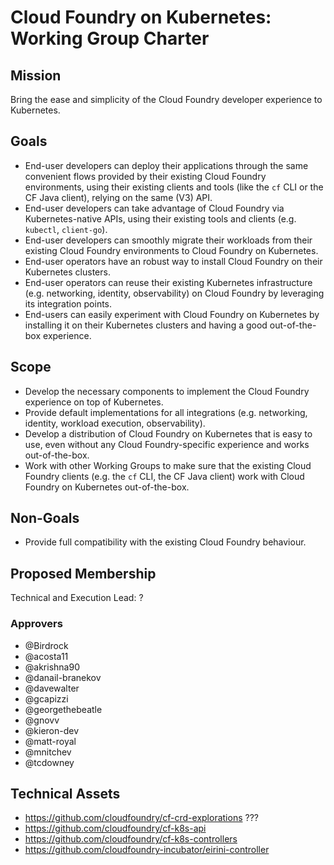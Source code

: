 # Cloud Foundry on Kubernetes: Working Group Charter

## Mission

Bring the ease and simplicity of the Cloud Foundry developer experience to Kubernetes.


## Goals

- End-user developers can deploy their applications through the same convenient flows provided by their existing Cloud Foundry environments, using their existing clients and tools (like the `cf` CLI or the CF Java client), relying on the same (V3) API.
- End-user developers can take advantage of Cloud Foundry via Kubernetes-native APIs, using their existing tools and clients (e.g. `kubectl`, `client-go`).
- End-user developers can smoothly migrate their workloads from their existing Cloud Foundry environments to Cloud Foundry on Kubernetes.
- End-user operators have an robust way to install Cloud Foundry on their Kubernetes clusters.
- End-user operators can reuse their existing Kubernetes infrastructure (e.g. networking, identity, observability) on Cloud Foundry by leveraging its integration points.
- End-users can easily experiment with Cloud Foundry on Kubernetes by installing it on their Kubernetes clusters and having a good out-of-the-box experience.

## Scope

- Develop the necessary components to implement the Cloud Foundry experience on top of Kubernetes.
- Provide default implementations for all integrations (e.g. networking, identity, workload execution, observability).
- Develop a distribution of Cloud Foundry on Kubernetes that is easy to use, even without any Cloud Foundry-specific experience and works out-of-the-box.
- Work with other Working Groups to make sure that the existing Cloud Foundry clients (e.g. the `cf` CLI, the CF Java client) work with Cloud Foundry on Kubernetes out-of-the-box.

## Non-Goals

- Provide full compatibility with the existing Cloud Foundry behaviour.

## Proposed Membership

Technical and Execution Lead: ?

### Approvers

* @Birdrock
* @acosta11
* @akrishna90
* @danail-branekov
* @davewalter
* @gcapizzi
* @georgethebeatle
* @gnovv
* @kieron-dev
* @matt-royal
* @mnitchev
* @tcdowney

## Technical Assets

* https://github.com/cloudfoundry/cf-crd-explorations ???
* https://github.com/cloudfoundry/cf-k8s-api
* https://github.com/cloudfoundry/cf-k8s-controllers
* https://github.com/cloudfoundry-incubator/eirini-controller
